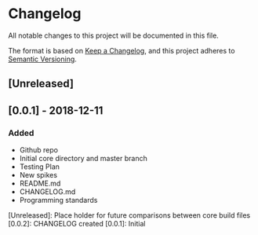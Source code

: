 # Changelog
All notable changes to this project will be documented in this file.

The format is based on [Keep a Changelog](https://keepachangelog.com/en/1.0.0/),
and this project adheres to [Semantic Versioning](https://semver.org/spec/v2.0.0.html).

## [Unreleased]

## [0.0.1] - 2018-12-11
### Added
- Github repo
- Initial core directory and master branch
- Testing Plan
- New spikes
- README.md
- CHANGELOG.md
- Programming standards

[Unreleased]: Place holder for future comparisons between core build files
[0.0.2]: CHANGELOG created
[0.0.1]: Initial

